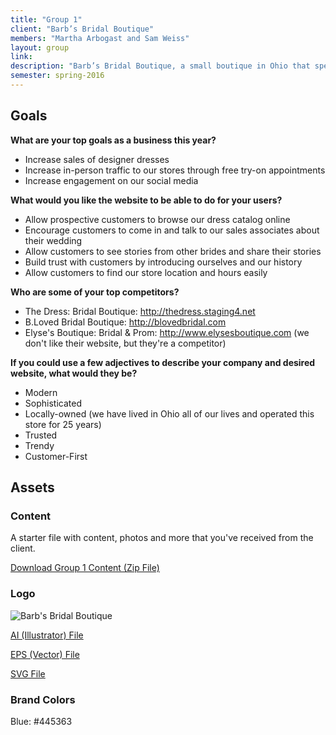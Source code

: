 ```yaml
---
title: "Group 1"
client: "Barb’s Bridal Boutique"
members: "Martha Arbogast and Sam Weiss"
layout: group
link: 
description: "Barb’s Bridal Boutique, a small boutique in Ohio that specializes in bridal wear."
semester: spring-2016
---
```


## Goals

**What are your top goals as a business this year?**

* Increase sales of designer dresses
* Increase in-person traffic to our stores through free try-on appointments
* Increase engagement on our social media

**What would you like the website to be able to do for your users?**

* Allow prospective customers to browse our dress catalog online
* Encourage customers to come in and talk to our sales associates about their wedding
* Allow customers to see stories from other brides and share their stories
* Build trust with customers by introducing ourselves and our history
* Allow customers to find our store location and hours easily

**Who are some of your top competitors?**

* The Dress: Bridal Boutique: http://thedress.staging4.net
* B.Loved Bridal Boutique: http://blovedbridal.com
* Elyse's Boutique: Bridal & Prom: http://www.elysesboutique.com  (we don't like their website, but they're a competitor)

**If you could use a few adjectives to describe your company and desired website, what would they be?**

* Modern
* Sophisticated
* Locally-owned (we have lived in Ohio all of our lives and operated this store for 25 years)
* Trusted
* Trendy
* Customer-First

<!--http://evesbridalwear.co.za/product/prina/-->

## Assets

### Content

A starter file with content, photos and more that you've received from the client.  

<a href="class/groups/assets/group1/Group-1-Content.zip">Download Group 1 Content (Zip File)</a>

### Logo
<img src="class/groups/assets/group1/barb.svg" alt="Barb's Bridal Boutique" />

<a href="class/groups/assets/group1/barb.ai">AI (Illustrator) File</a>

<a href="class/groups/assets/group1/barb.eps">EPS (Vector) File</a>

<a href="class/groups/assets/group1/barb.svg">SVG File</a>

### Brand Colors

Blue: #445363